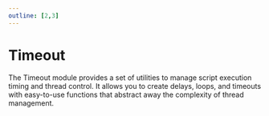 ```yaml
---
outline: [2,3]
---
```

# Timeout <BadgeShared/>

The Timeout module provides a set of utilities to manage script execution timing and thread control. It allows you to create delays, loops, and timeouts with easy-to-use functions that abstract away the complexity of thread management.

<!--@include: ./autodoc/autodoc_shared_functions.md-->
